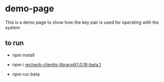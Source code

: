 # demo-page
This is a demo page to show how the key pair is used for operating with the system


## to run 

- npm install
- npm i recheck-clientjs-library@1.0.18-beta.1

- npm run beta